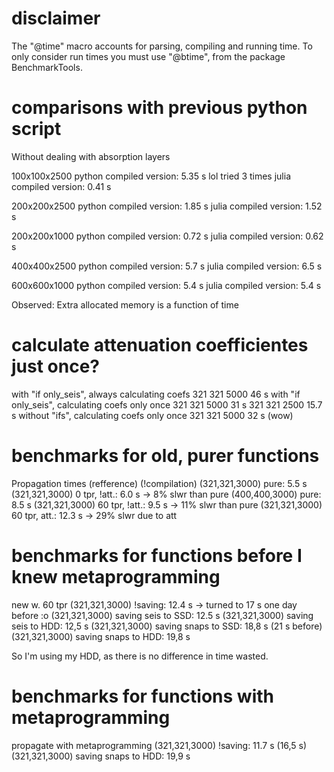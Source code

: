 # disclaimer

The "@time" macro accounts for parsing, compiling and running time. To only consider run times you must use "@btime", from the package BenchmarkTools.


# comparisons with previous python script

Without dealing with absorption layers

  100x100x2500
    python compiled version: 5.35 s  lol tried 3 times
    julia compiled version:  0.41 s

  200x200x2500
    python compiled version: 1.85 s
    julia compiled version:  1.52 s

  200x200x1000
    python compiled version: 0.72 s
    julia compiled version:  0.62 s

  400x400x2500
    python compiled version: 5.7 s
    julia compiled version:  6.5 s

  600x600x1000
    python compiled version: 5.4 s
    julia compiled version:  5.4 s

Observed:
  Extra allocated memory is a function of time


# calculate attenuation coefficientes just once?

with "if only_seis", always calculating coefs
321 321 5000 46 s
with "if only_seis", calculating coefs only once
321 321 5000 31 s
321 321 2500 15.7 s
without "ifs", calculating coefs only once
321 321 5000 32 s (wow)


# benchmarks for old, purer functions

Propagation times (refference) (!compilation)
(321,321,3000) pure:                5.5 s
(321,321,3000) 0 tpr, !att.:        6.0 s   -> 8% slwr than pure
(400,400,3000) pure:                8.5 s
(321,321,3000) 60 tpr, !att.:       9.5 s   -> 11% slwr than pure
(321,321,3000) 60 tpr, att.:        12.3 s  -> 29% slwr due to att


# benchmarks for functions before I knew metaprogramming

new w. 60 tpr
(321,321,3000) !saving:             12.4 s -> turned to 17 s one day before :o
(321,321,3000) saving seis to SSD:  12.5 s
(321,321,3000) saving seis to HDD:  12,5 s
(321,321,3000) saving snaps to SSD: 18,8 s (21 s before)
(321,321,3000) saving snaps to HDD: 19,8 s

So I'm using my HDD, as there is no difference in time wasted.


# benchmarks for functions with metaprogramming

propagate with metaprogramming
(321,321,3000) !saving:             11.7 s (16,5 s)
(321,321,3000) saving snaps to HDD: 19,9 s
